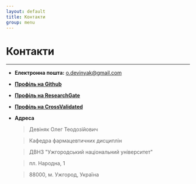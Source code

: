 ```yaml
---
layout: default
title: Контакти
group: menu
---
```


# Контакти #
- - -

 - **Електронна пошта:** o.devinyak@gmail.com

 - **[Профіль на Github](http://github.com/devinyak/)** 

 - **[Профіль на ResearchGate](http://www.researchgate.net/profile/Oleg_Devinyak)** 

 - **[Профіль на CrossValidated](http://stats.stackexchange.com/users/8165/)** 

 - **Адреса**

    >Девіняк Олег Теодозійович

    >Кафедра фармацевтичних дисциплін

    >ДВНЗ "Ужгородський національний університет"

    >пл. Народна, 1

    >88000, м. Ужгород, Україна 
